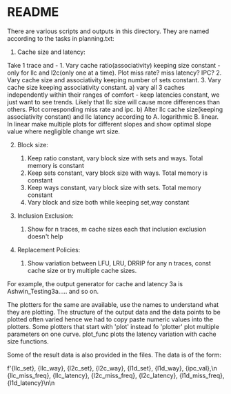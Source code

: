 # README


There are various scripts and outputs in this directory. They are named according to the tasks in planning.txt:



1) Cache size and latency:

Take 1 trace and - 
	1. Vary cache ratio(associativity) keeping size constant - only for llc and l2c(only one at a time). Plot miss rate? miss latency? IPC?
	2. Vary cache size and associativity keeping number of sets constant.
	3. Vary cache size keeping associativity constant. 
		a) vary all 3 caches independently within their ranges of comfort - keep latencies constant, we just want to see trends. Likely that llc size will cause more differences than others. Plot corresponding miss 
		rate and ipc.
		b) Alter llc cache size(keeping associativity constant) and llc latency according to A. logarithmic B. linear. In linear make multiple plots for different slopes and show optimal slope value where
		 negligible change wrt size.

2) Block size:
	1. Keep ratio constant, vary block size with sets and ways. Total memory is constant
	2. Keep sets constant, vary block size with ways. Total memory is constant
	3. Keep ways constant, vary block size with sets. Total memory constant
	4. Vary block and size both while keeping set,way constant

3) Inclusion Exclusion:
	1. Show for n traces, m cache sizes each that inclusion exclusion doesn't help
	

4) Replacement Policies:
	1. Show variation between LFU, LRU, DRRIP for any n traces, const cache size or try multiple cache sizes.



For example, the output generator for cache and latency 3a is Ashwin_Testing3a..... and so on. 


The plotters for the same are available, use the names to understand what they are plotting. The structure of the output data and the data points to be plotted often varied hence we had to copy paste numeric values into the plotters. Some plotters that start with 'plot' instead fo 'plotter' plot multiple parameters on one curve. plot_func plots the latency variation with cache size functions.

Some of the result data is also provided in the files. The data is of the form:

f'{llc\_set}, {llc\_way}, {l2c\_set}, {l2c\_way}, {l1d\_set}, {l1d\_way}, {ipc\_val},\n {llc\_miss\_freq}, {llc\_latency}, {l2c\_miss\_freq}, {l2c\_latency}, {l1d\_miss\_freq}, {l1d\_latency}\n\n















